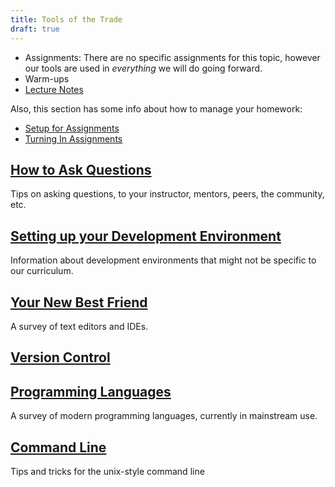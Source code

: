 ```yaml
---
title: Tools of the Trade
draft: true
---
```


- Assignments: There are no specific assignments for this topic, however our tools are used in _everything_ we will do going forward.
- Warm-ups
- [Lecture Notes](./lecture-notes)

Also, this section has some info about how to manage your homework:

- [Setup for Assignments](./assignment-setup)
- [Turning In Assignments](./assignment-turn-in)

## [How to Ask Questions](./asking-questions)

Tips on asking questions, to your instructor, mentors, peers, the community, etc.

## [Setting up your Development Environment](./environment)

Information about development environments that might not be specific to our curriculum.

## [Your New Best Friend](./editors)

A survey of text editors and IDEs.

## [Version Control](./version-control)

## [Programming Languages](./languages)

A survey of modern programming languages, currently in mainstream use.

## [Command Line](./command-line)

Tips and tricks for the unix-style command line
